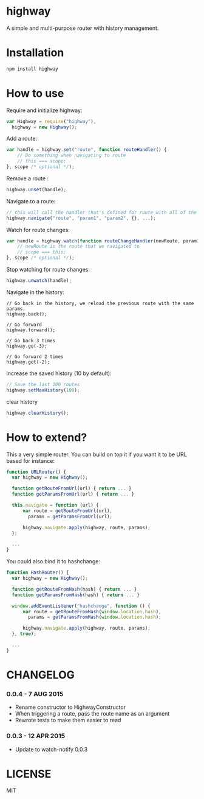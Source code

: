 highway
=============

A simple and multi-purpose router with history management.

Installation
============

```bash
npm install highway
```

How to use
==========

Require and initialize highway:

```js
var Highway = require("highway"),
  highway = new Highway();
```

Add a route:

```js
var handle = highway.set("route", function routeHandler() {
    // Do something when navigating to route
    // this === scope;
}, scope /* optional */);
```

Remove a route :

```js
highway.unset(handle);
```

Navigate to a route:

```js
// this will call the handler that's defined for route with all of the following params
highway.navigate("route", "param1", "param2", {}, ...);
```

Watch for route changes:

```js
var handle = highway.watch(function routeChangeHandler(newRoute, param1, param2, ...) {
    // newRoute is the route that we navigated to
    // scope === this;
}, scope /* optional */);
```

Stop watching for route changes:

```js
highway.unwatch(handle);
```

Navigate in the history:

```
// Go back in the history, we reload the previous route with the same params.
highway.back();

// Go forward
highway.forward();

// Go back 3 times
highway.go(-3);

// Go forward 2 times
highway.get(-2);
```

Increase the saved history (10 by default):

```js
// Save the last 100 routes
highway.setMaxHistory(100);
```

clear history

```js
highway.clearHistory();
```

How to extend?
==============

This a very simple router. You can build on top it if you want it to be URL based for instance:

```js
function URLRouter() {
  var highway = new Highway();

  function getRouteFromUrl(url) { return ... }
  function getParamsFromUrl(url) { return ... }

  this.navigate = function (url) {
      var route = getRouteFromUrl(url),
        params = getParamsFromUrl(url);

      highway.navigate.apply(highway, route, params);
  };

  ...
}
```

You could also bind it to hashchange:

```js
function HashRouter() {
  var highway = new Highway();

  function getRouteFromHash(hash) { return ... }
  function getParamsFromHash(hash) { return ... }

  window.addEventListener("hashchange", function () {
      var route = getRouteFromHash(window.location.hash),
        params = getParamsFromHash(window.location.hash);

      highway.navigate.apply(highway, route, params);
  }, true);

  ...
}
```

CHANGELOG
=========

### 0.0.4 - 7 AUG 2015

* Rename constructor to HighwayConstructor
* When triggering a route, pass the route name as an argument
* Rewrote tests to make them easier to read

### 0.0.3 - 12 APR 2015

* Update to watch-notify 0.0.3


LICENSE
=======

MIT
